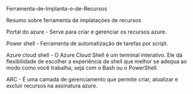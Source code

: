 Ferramenta-de-Implanta-o-de-Recursos

Resumo sobre ferramenta de implatações de recursos


Portal do azure - Serve para criar e gerenciar os recursos azure. 

Power shell - Ferramenta de automatização de tarefas por script. 

Azure cloud shell - O Azure Cloud Shell é um terminal interativo. Ele dá flexibilidade de escolher a experiência de shell que melhor se adequa ao modo como você trabalha, seja com o Bash ou o PowerShell.

ARC - É uma camada de gerenciamento que permite criar, atualizar  e excluir recursos na assinatura azure.


